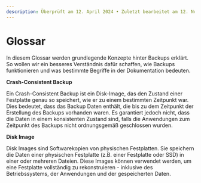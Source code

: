 ```yaml
---
description: Überprüft am 12. April 2024 • Zuletzt bearbeitet am 12. November 2024
---
```


# Glossar

In diesem Glossar werden grundlegende Konzepte hinter Backups erklärt. So wollen wir ein besseres Verständnis dafür schaffen, wie Backups funktionieren und was bestimmte Begriffe in der Dokumentation bedeuten.

**Crash-Consistent Backup**

Ein Crash-Consistent Backup ist ein Disk-Image, das den Zustand einer Festplatte genau so speichert, wie er zu einem bestimmten Zeitpunkt war. Dies bedeutet, dass das Backup Daten enthält, die bis zu dem Zeitpunkt der Erstellung des Backups vorhanden waren. Es garantiert jedoch nicht, dass die Daten in einem konsistenten Zustand sind, falls die Anwendungen zum Zeitpunkt des Backups nicht ordnungsgemäß geschlossen wurden.

**Disk Image**

Disk Images sind Softwarekopien von physischen Festplatten. Sie speichern die Daten einer physischen Festplatte (z.B. einer Festplatte oder SSD) in einer oder mehreren Dateien. Diese Images können verwendet werden, um eine Festplatte vollständig zu rekonstruieren - inklusive des Betriebssystems, der Anwendungen und der gespeicherten Daten.
